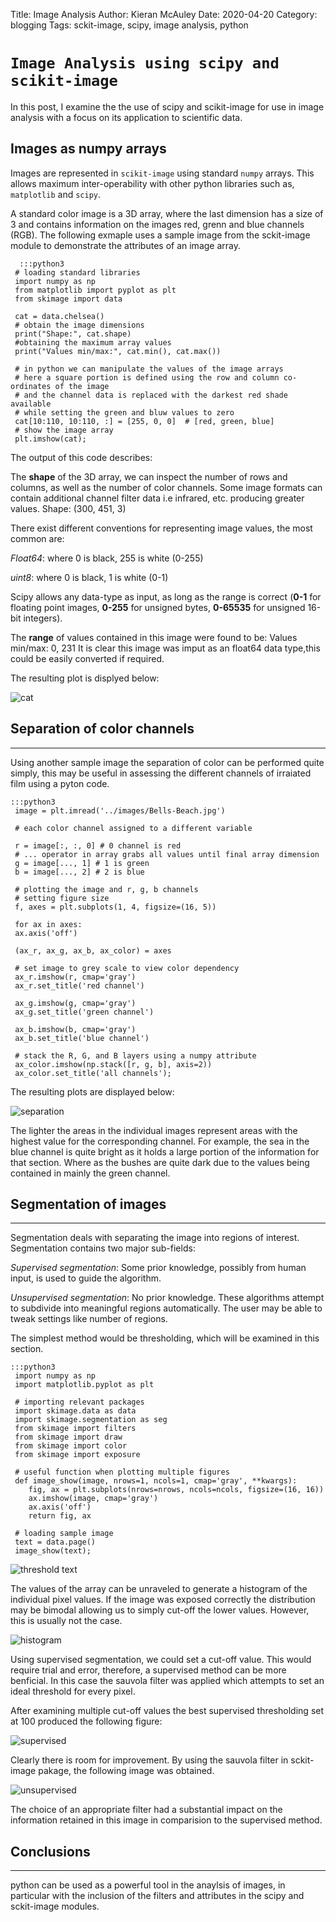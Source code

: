 Title: Image Analysis
Author: Kieran McAuley
Date: 2020-04-20
Category: blogging
Tags: sckit-image, scipy, image analysis, python

# ``Image Analysis using scipy and scikit-image``
In this post, I examine the the use of scipy and scikit-image for use in image analysis with a focus on its application to scientific data. 

## Images as numpy arrays
Images are represented in ``scikit-image`` using standard ``numpy`` arrays. This allows maximum inter-operability with other python libraries such as, ``matplotlib`` and ``scipy``.

A standard color image is a 3D array, where the last dimension has a size of 3 and contains information on the images red, grenn and blue channels (RGB). The following exmaple uses a sample image from the sckit-image module to demonstrate the attributes of an image array.

      :::python3
     # loading standard libraries
     import numpy as np
     from matplotlib import pyplot as plt
     from skimage import data

     cat = data.chelsea()
     # obtain the image dimensions 
     print("Shape:", cat.shape)
     #obtaining the maximum array values
     print("Values min/max:", cat.min(), cat.max())
     
     # in python we can manipulate the values of the image arrays
     # here a square portion is defined using the row and column co-ordinates of the image
     # and the channel data is replaced with the darkest red shade available 
     # while setting the green and bluw values to zero
     cat[10:110, 10:110, :] = [255, 0, 0]  # [red, green, blue]
     # show the image array
     plt.imshow(cat);

The output of this code describes:

The **shape** of the 3D array, we can inspect the number of rows and columns, as well as the number of color channels. Some image formats can contain additional channel filter data i.e infrared, etc. producing greater values.
Shape: (300, 451, 3)

There exist different conventions for representing image values, the most common are:

_Float64_: where  0 is black, 255 is white (0-255)

_uint8_: where  0 is black, 1 is white (0-1)

Scipy allows any data-type as input, as long as the range is correct (**0-1** for floating point images, **0-255** for unsigned bytes, **0-65535** for unsigned 16-bit integers).

The __range__ of values contained in this image were found to be: 
Values min/max: 0, 231
It is clear this image was imput as an float64 data type,this could be easily converted if required.

The resulting plot is displyed below:  

![cat]({static}/img/cat.png)  
  

## Separation of color channels
---
Using another sample image the separation of color can be performed quite simply, this may be useful in assessing the different channels of irraiated film using a pyton code.


    :::python3
     image = plt.imread('../images/Bells-Beach.jpg')

     # each color channel assigned to a different variable

     r = image[:, :, 0] # 0 channel is red
     # ... operator in array grabs all values until final array dimension
     g = image[..., 1] # 1 is green
     b = image[..., 2] # 2 is blue

     # plotting the image and r, g, b channels
     # setting figure size 
     f, axes = plt.subplots(1, 4, figsize=(16, 5))

     for ax in axes:
     ax.axis('off')

     (ax_r, ax_g, ax_b, ax_color) = axes
     
     # set image to grey scale to view color dependency
     ax_r.imshow(r, cmap='gray')
     ax_r.set_title('red channel')

     ax_g.imshow(g, cmap='gray')
     ax_g.set_title('green channel')

     ax_b.imshow(b, cmap='gray')
     ax_b.set_title('blue channel')

     # stack the R, G, and B layers using a numpy attribute
     ax_color.imshow(np.stack([r, g, b], axis=2))
     ax_color.set_title('all channels');

The resulting plots are displayed below:  
  
![separation]({static}/img/separation.png)  
  
The lighter the areas in the individual images represent areas with the highest value for the corresponding channel. For example, the sea in the blue channel is quite bright as it holds a large portion of the information for that section. Where as the bushes are quite dark due to the values being contained in mainly the green channel.  

## Segmentation of images 
---
Segmentation deals with separating the image into regions of interest. 
Segmentation contains two major sub-fields:

*Supervised segmentation*: Some prior knowledge, possibly from human input, is used to guide the algorithm.

*Unsupervised segmentation*: No prior knowledge. These algorithms attempt to subdivide into meaningful regions automatically. The user may be able to tweak settings like number of regions.

The simplest method would be thresholding, which will be examined in this section.  

    :::python3
     import numpy as np
     import matplotlib.pyplot as plt
 
     # importing relevant packages 
     import skimage.data as data
     import skimage.segmentation as seg
     from skimage import filters
     from skimage import draw
     from skimage import color
     from skimage import exposure
 
     # useful function when plotting multiple figures
     def image_show(image, nrows=1, ncols=1, cmap='gray', **kwargs):
        fig, ax = plt.subplots(nrows=nrows, ncols=ncols, figsize=(16, 16))
        ax.imshow(image, cmap='gray')
        ax.axis('off')
        return fig, ax
     
     # loading sample image
     text = data.page()
     image_show(text);

![threshold text]({static}/img/thresh_pic.png)  

The values of the array can be unraveled to generate a histogram of the individual pixel values. If the image was exposed correctly the distribution may be bimodal allowing us to simply cut-off the lower values. However, this is usually not the case.  

![histogram]({static}/img/hist.png)  

Using supervised segmentation, we could set a cut-off value. This would require trial and error, therefore, a supervised method can be more benficial. In this case the sauvola filter was applied which attempts to set an ideal threshold for every pixel.  

After examining multiple cut-off values the best supervised thresholding set at 100 produced the following figure:  

![supervised]({static}/img/supervised.png)  

Clearly there is room for improvement. By using the sauvola filter in sckit-image pakage, the following image was obtained.  

![unsupervised]({static}/img/unsupervised.png)  

The choice of an appropriate filter had a substantial impact on the information retained in this image in comparision to the supervised method.

## Conclusions  
---  
python can be used as a powerful tool in the anaylsis of images, in particular with the inclusion of the filters and attributes in the scipy and sckit-image modules. 




